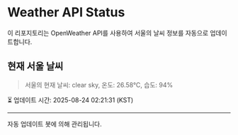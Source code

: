 
# Weather API Status

이 리포지토리는 OpenWeather API를 사용하여 서울의 날씨 정보를 자동으로 업데이트합니다.

## 현재 서울 날씨
> 서울의 현재 날씨: clear sky, 온도: 26.58°C, 습도: 94%

⏳ 업데이트 시간: 2025-08-24 02:21:31 (KST)

---
자동 업데이트 봇에 의해 관리됩니다.
